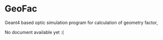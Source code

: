 # GeoFac
Geant4 based optic simulation program for calculation of geometry factor,

No document available yet :(
